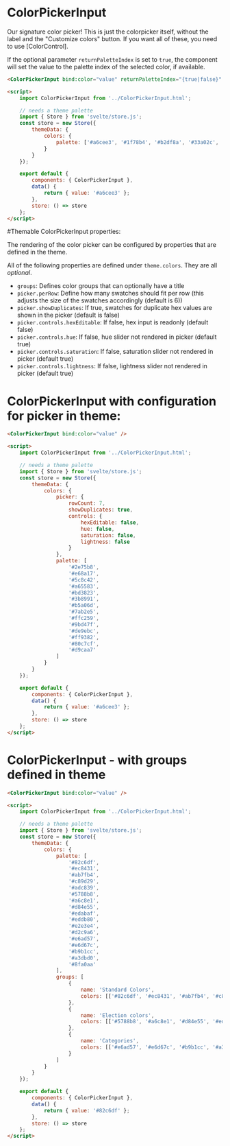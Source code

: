 # ColorPickerInput

Our signature color picker! This is just the colorpicker itself, without the label and the "Customize colors" button. If you want all of these, you need to use [ColorControl].

If the optional parameter `returnPaletteIndex` is set to `true`, the component will set the value to the palette index of the selected color, if available.

```html
<ColorPickerInput bind:color="value" returnPaletteIndex="{true|false}" />

<script>
    import ColorPickerInput from '../ColorPickerInput.html';

    // needs a theme palette
    import { Store } from 'svelte/store.js';
    const store = new Store({
        themeData: {
            colors: {
                palette: ['#a6cee3', '#1f78b4', '#b2df8a', '#33a02c', '#fb9a99']
            }
        }
    });

    export default {
        components: { ColorPickerInput },
        data() {
            return { value: '#a6cee3' };
        },
        store: () => store
    };
</script>
```

#Themable ColorPickerInput properties:

The rendering of the color picker can be configured by properties that are defined in the theme.

All of the following properties are defined under `theme.colors`. They are all <i>optional</i>.

-   `groups`: Defines color groups that can optionally have a title
-   `picker.perRow`: Define how many swatches should fit per row (this adjusts the size of the swatches accordingly (default is 6))
-   `picker.showDuplicates`: If true, swatches for duplicate hex values are shown in the picker (default is false)
-   `picker.controls.hexEditable`: If false, hex input is readonly (default false)
-   `picker.controls.hue`: If false, hue slider not rendered in picker (default true)
-   `picker.controls.saturation`: If false, saturation slider not rendered in picker (default true)
-   `picker.controls.lightness`: If false, lightness slider not rendered in picker (default true)

# ColorPickerInput with configuration for picker in theme:

```html
<ColorPickerInput bind:color="value" />

<script>
    import ColorPickerInput from '../ColorPickerInput.html';

    // needs a theme palette
    import { Store } from 'svelte/store.js';
    const store = new Store({
        themeData: {
            colors: {
                picker: {
                    rowCount: 7,
                    showDuplicates: true,
                    controls: {
                        hexEditable: false,
                        hue: false,
                        saturation: false,
                        lightness: false
                    }
                },
                palette: [
                    '#2e75b8',
                    '#e68a17',
                    '#5c8c42',
                    '#a65583',
                    '#bd3823',
                    '#3b8991',
                    '#b5a06d',
                    '#7ab2e5',
                    '#ffc259',
                    '#9bd47f',
                    '#de9ebc',
                    '#ff9382',
                    '#80c7cf',
                    '#d9caa7'
                ]
            }
        }
    });

    export default {
        components: { ColorPickerInput },
        data() {
            return { value: '#a6cee3' };
        },
        store: () => store
    };
</script>
```

# ColorPickerInput - with groups defined in theme

```html
<ColorPickerInput bind:color="value" />

<script>
    import ColorPickerInput from '../ColorPickerInput.html';

    // needs a theme palette
    import { Store } from 'svelte/store.js';
    const store = new Store({
        themeData: {
            colors: {
                palette: [
                    '#82c6df',
                    '#ec8431',
                    '#ab7fb4',
                    '#c89d29',
                    '#adc839',
                    '#5788b8',
                    '#a6c8e1',
                    '#d84e55',
                    '#edabaf',
                    '#eddb80',
                    '#e2e3e4',
                    '#d2c9a6',
                    '#e6ad57',
                    '#e6d67c',
                    '#b9b1cc',
                    '#a3dbd0',
                    '#8fa0aa'
                ],
                groups: [
                    {
                        name: 'Standard Colors',
                        colors: [['#82c6df', '#ec8431', '#ab7fb4', '#c89d29', '#adc839']]
                    },
                    {
                        name: 'Election colors',
                        colors: [['#5788b8', '#a6c8e1', '#d84e55', '#edabaf'], ['#eddb80', '#e2e3e4', '#d2c9a6']]
                    },
                    {
                        name: 'Categories',
                        colors: [['#e6ad57', '#e6d67c', '#b9b1cc', '#a3dbd0', '#8fa0aa']]
                    }
                ]
            }
        }
    });

    export default {
        components: { ColorPickerInput },
        data() {
            return { value: '#82c6df' };
        },
        store: () => store
    };
</script>
```

